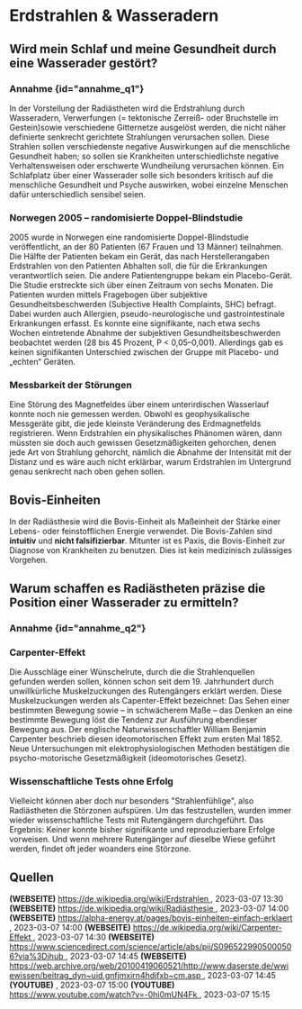 # Erdstrahlen &amp; Wasseradern

## Wird mein Schlaf und meine Gesundheit durch eine Wasserader gestört?
### Annahme {id="annahme_q1"}
In der Vorstellung der Radiästheten wird die Erdstrahlung durch Wasseradern, Verwerfungen (= tektonische Zerreiß- oder 
Bruchstelle im Gestein)sowie verschiedene Gitternetze ausgelöst werden, die nicht näher definierte senkrecht gerichtete 
Strahlungen verursachen sollen. Diese Strahlen sollen verschiedenste negative Auswirkungen auf die menschliche 
Gesundheit haben; so sollen sie Krankheiten unterschiedlichste negative Verhaltensweisen oder erschwerte Wundheilung 
verursachen können. Ein Schlafplatz über einer Wasserader solle sich besonders kritisch auf die menschliche Gesundheit 
und Psyche auswirken, wobei einzelne Menschen dafür unterschiedlich sensibel seien.

### Norwegen 2005 – randomisierte Doppel-Blindstudie
2005 wurde in Norwegen eine randomisierte Doppel-Blindstudie veröffentlicht, an der 80 Patienten (67 Frauen und 13 
Männer) teilnahmen. Die Hälfte der Patienten bekam ein Gerät, das nach Herstellerangaben Erdstrahlen von den Patienten 
Abhalten soll, die für die Erkrankungen verantwortlich seien. Die andere Patientengruppe bekam ein Placebo-Gerät. Die 
Studie erstreckte sich über einen Zeitraum von sechs Monaten. Die Patienten wurden mittels Fragebogen über subjektive 
Gesundheitsbeschwerden (Subjective Health Complaints, SHC) befragt. Dabei wurden auch Allergien, pseudo-neurologische 
und gastrointestinale Erkrankungen erfasst. Es konnte eine signifikante, nach etwa sechs Wochen eintretende Abnahme der 
subjektiven Gesundheitsbeschwerden beobachtet werden (28 bis 45 Prozent, P < 0,05–0,001). Allerdings gab es keinen 
signifikanten Unterschied zwischen der Gruppe mit Placebo- und „echten“ Geräten.

### Messbarkeit der Störungen
Eine Störung des Magnetfeldes über einem unterirdischen Wasserlauf konnte noch nie gemessen werden. Obwohl es 
geophysikalische Messgeräte gibt, die jede kleinste Veränderung des Erdmagnetfelds registrieren. Wenn Erdstrahlen ein 
physikalisches Phänomen wären, dann müssten sie doch auch gewissen Gesetzmäßigkeiten gehorchen, denen jede Art von 
Strahlung gehorcht, nämlich die Abnahme der Intensität mit der Distanz und es wäre auch nicht erklärbar, warum 
Erdstrahlen im Untergrund genau senkrecht nach oben gehen sollen.

## Bovis-Einheiten
In der Radiästhesie wird die Bovis-Einheit als Maßeinheit der Stärke einer Lebens- oder feinstofflichen Energie 
verwendet. Die Bovis-Zahlen sind <strong>intuitiv</strong> und <strong>nicht falsifizierbar</strong>. Mitunter ist es 
Paxis, die Bovis-Einheit zur Diagnose von Krankheiten zu benutzen. Dies ist kein medizinisch zulässiges Vorgehen.

## Warum schaffen es Radiästheten präzise die Position einer Wasserader zu ermitteln?

### Annahme {id="annahme_q2"}

### Carpenter-Effekt
Die Ausschläge einer Wünschelrute, durch die die Strahlenquellen gefunden werden sollen, können schon seit dem 19. 
Jahrhundert durch unwillkürliche Muskelzuckungen des Rutengängers erklärt werden. Diese Muskelzuckungen werden als 
Capenter-Effekt bezeichnet: Das Sehen einer bestimmten Bewegung sowie – in schwächerem Maße – das Denken an eine 
bestimmte Bewegung löst die Tendenz zur Ausführung ebendieser Bewegung aus. Der englische Naturwissenschaftler 
William Benjamin Carpenter beschrieb diesen ideomotorischen Effekt zum ersten Mal 1852. Neue Untersuchungen mit 
elektrophysiologischen Methoden bestätigen die psycho-motorische Gesetzmäßigkeit (ideomotorisches Gesetz).

### Wissenschaftliche Tests ohne Erfolg
Vielleicht können aber doch nur besonders "Strahlenfühlige", also Radiästheten die Störzonen aufspüren. Um das 
festzustellen, wurden immer wieder wissenschaftliche Tests mit Rutengängern durchgeführt. Das Ergebnis: Keiner konnte 
bisher signifikante und reproduzierbare Erfolge vorweisen. Und wenn mehrere Rutengänger auf dieselbe Wiese geführt 
werden, findet oft jeder woanders eine Störzone.

## Quellen
<tip>
    <strong>(WEBSEITE)</strong> 
    <a href="https://de.wikipedia.org/wiki/Erdstrahlen">
        https://de.wikipedia.org/wiki/Erdstrahlen
    </a>, 2023-03-07 13:30
</tip>
<tip>
    <strong>(WEBSEITE)</strong> 
    <a href="https://de.wikipedia.org/wiki/Radi%C3%A4sthesie">
        https://de.wikipedia.org/wiki/Radiästhesie
    </a>, 2023-03-07 14:00
</tip>
<tip>
    <strong>(WEBSEITE)</strong> 
    <a href="https://alpha-energy.at/pages/bovis-einheiten-einfach-erklaert">
        https://alpha-energy.at/pages/bovis-einheiten-einfach-erklaert
    </a>, 2023-03-07 14:00
</tip>
<tip>
    <strong>(WEBSEITE)</strong> 
    <a href="https://de.wikipedia.org/wiki/Carpenter-Effekt">
        https://de.wikipedia.org/wiki/Carpenter-Effekt
    </a>, 2023-03-07 14:30
</tip>
<tip>
    <strong>(WEBSEITE)</strong> 
    <a href="https://www.sciencedirect.com/science/article/abs/pii/S0965229905000506?via%3Dihub">
        https://www.sciencedirect.com/science/article/abs/pii/S0965229905000506?via%3Dihub
    </a>, 2023-03-07 14:45
</tip>
<tip>
    <strong>(WEBSEITE)</strong> 
    <a href="https://web.archive.org/web/20100419060521/http://www.daserste.de/wwiewissen/beitrag_dyn~uid,gnfjmxirn4hdjfxb~cm.asp">
        https://web.archive.org/web/20100419060521/http://www.daserste.de/wwiewissen/beitrag_dyn~uid,gnfjmxirn4hdjfxb~cm.asp
    </a>, 2023-03-07 14:45
</tip>
<tip>
    <strong>(YOUTUBE)</strong> 
    <a href="https://www.youtube.com/watch?v=MWONKqdbiyY">
    </a>, 2023-03-07 15:00
</tip>
<tip>
    <strong>(YOUTUBE)</strong> 
    <a href="https://www.youtube.com/watch?v=-0hi0mUN4Fk">
        https://www.youtube.com/watch?v=-0hi0mUN4Fk
    </a>, 2023-03-07 15:15
</tip>